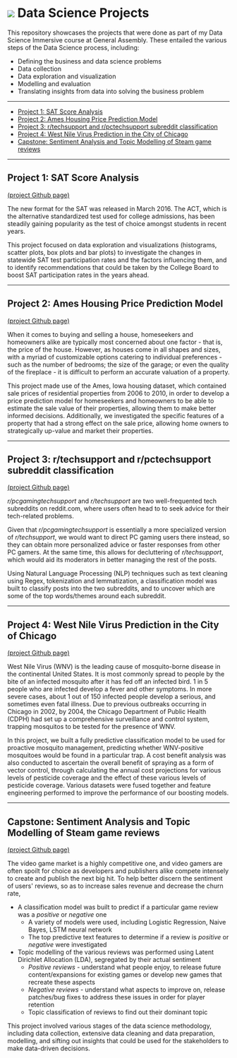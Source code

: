 # ![](https://ga-dash.s3.amazonaws.com/production/assets/logo-9f88ae6c9c3871690e33280fcf557f33.png) Data Science Projects
This repository showcases the projects that were done as part of my Data Science Immersive course at General Assembly. These entailed the various steps of the Data Science process, including: 
- Defining the business and data science problems
- Data collection
- Data exploration and visualization
- Modelling and evaluation
- Translating insights from data into solving the business problem
---

 - [Project 1: SAT Score Analysis](https://github.com/paralit-gh/dsiprojects#project-1-sat-score-analysis)
 - [Project 2: Ames Housing Price Prediction Model](https://github.com/paralit-gh/dsiprojects#project-2-ames-housing-price-prediction-model)
 - [Project 3: r/techsupport and r/pctechsupport subreddit classification](https://github.com/paralit-gh/dsiprojects#project-3-rtechsupport-and-rpctechsupport-subreddit-classification)
 - [Project 4: West Nile Virus Prediction in the City of Chicago](https://github.com/paralit-gh/dsiprojects#project-4-west-nile-virus-prediction-in-the-city-of-chicago)
 - [Capstone: Sentiment Analysis and Topic Modelling of Steam game reviews](https://github.com/paralit-gh/dsiprojects#capstone-sentiment-analysis-and-topic-modelling-of-steam-game-reviews)

---
## Project 1: SAT Score Analysis
[(project Github page)](https://github.com/paralit-gh/dsiprojects/tree/main/project_1)

The new format for the SAT was released in March 2016. The ACT, which is the alternative standardized test used for college admissions, has been steadily gaining popularity as the test of choice amongst students in recent years. 

This project focused on data exploration and visualizations (histograms, scatter plots, box plots and bar plots) to investigate the changes in statewide SAT test participation rates and the factors influencing them, and to identify recommendations that could be taken by the College Board to boost SAT participation rates in the years ahead. 

---
## Project 2: Ames Housing Price Prediction Model

[(project Github page)](https://github.com/paralit-gh/dsiprojects/tree/main/project_2)

When it comes to buying and selling a house, homeseekers and homeowners alike are typically most concerned about one factor - that is, the price of the house. However, as houses come in all shapes and sizes, with a myriad of customizable options catering to individual preferences - such as the number of bedrooms; the size of the garage; or even the quality of the fireplace - it is difficult to perform an accurate valuation of a property.

This project made use of the Ames, Iowa housing dataset, which contained sale prices of residential properties from 2006 to 2010, in order to develop a price prediction model for homeseekers and homeowners to be able to estimate the sale value of their properties, allowing them to make better informed decisions.  Additionally, we investigated the specific features of a property that had a strong effect on the sale price, allowing home owners to strategically up-value and market their properties.

---
## Project 3: r/techsupport and r/pctechsupport subreddit classification

[(project Github page)](https://github.com/paralit-gh/dsiprojects/tree/main/project_3)

_r/pcgamingtechsupport_ and _r/techsupport_ are two well-frequented tech subreddits on reddit.com, where users often head to to seek advice for their tech-related problems. 

Given that  _r/pcgamingtechsupport_  is essentially a more specialized version of  _r/techsupport_, we would want to direct PC gaming users there instead, so they can obtain more personalized advice or faster responses from other PC gamers. At the same time, this allows for decluttering of  _r/techsupport_, which would aid its moderators in better managing the rest of the posts.

Using Natural Language Processing (NLP) techniques such as text cleaning using Regex, tokenization and lemmatization, a classification model was built to classify posts into the two subreddits, and to uncover which are some of the top words/themes around each subreddit.



---
## Project 4: West Nile Virus Prediction in the City of Chicago
[(project Github page)](https://github.com/paralit-gh/dsiprojects/tree/main/project_4)

West Nile Virus (WNV) is the leading cause of mosquito-borne disease in the continental United States. It is most commonly spread to people by the bite of an infected mosquito after it has fed off an infected bird. 1 in 5 people who are infected develop a fever and other symptoms. In more severe cases, about 1 out of 150 infected people develop a serious, and sometimes even fatal illness. Due to previous outbreaks occurring in Chicago in 2002, by 2004, the Chicago Department of Public Health (CDPH) had set up a comprehensive surveillance and control system, trapping mosquitos to be tested for the presence of WNV.

In this project, we built a fully predictive classification model to be used for proactive mosquito management, predicting whether WNV-positive mosquitoes would be found in a particular trap. A cost benefit analysis was also conducted to ascertain the overall benefit of spraying as a form of vector control, through calculating the annual cost projections for various levels of pesticide coverage and the effect of these various levels of pesticide coverage. Various datasets were fused together and feature engineering performed to improve the performance of our boosting models.

---
## Capstone: Sentiment Analysis and Topic Modelling of Steam game reviews
[(project Github page)](https://github.com/paralit-gh/dsiprojects/tree/main/capstone)

The video game market is a highly competitive one, and video gamers are often spoilt for choice as developers and publishers alike compete intensely to create and publish the next big hit. To help better discern the sentiment of users' reviews, so as to increase sales revenue and decrease the churn rate, 
- A classification model was built to predict if a particular game review was a _positive_ or _negative_ one
	-  A variety of models were used, including Logistic Regression, Naive Bayes, LSTM neural network
	-   The top predictive text features to determine if a review is  _positive_  or  _negative_ were investigated
- Topic modelling of the various reviews was performed using Latent Dirichlet Allocation (LDA), segregated by their actual sentiment
	-   _Positive reviews_  - understand what people enjoy, to release future content/expansions for existing games or develop new games that recreate these aspects
	-   _Negative reviews_  - understand what aspects to improve on, release patches/bug fixes to address these issues in order for player retention
	-   Topic classification of reviews to find out their dominant topic

This project involved various stages of the data science methodology, including data collection, extensive data cleaning and data preparation, modelling, and sifting out insights that could be used for the stakeholders to make data-driven decisions.
